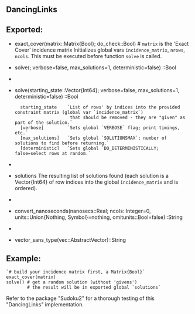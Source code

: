 ## DancingLinks
## Exported:
+ exact_cover(matrix::Matrix{Bool}; do_check::Bool) # `matrix` is the 'Exact Cover' incidence matrix
Initializes global vars `incidence_matrix`, `nrows`, `ncols`.
This must be executed before function `solve` is called.
    
+ solve(; verbose=false, max_solutions=1, deterministic=false) ::Bool
+ 
+ solve(starting_state::Vector{Int64}; verbose=false, max_solutions=1, deterministic=false) ::Bool

        starting_state    `List of rows' by indices into the provided constraint matrix (global var `incidence_matrix`)
                           that should be removed - they are "given" as part of the solution.`
        [verbose]         `Sets global `VERBOSE` flag; print timings, etc.`
        [max_solutions]   `Sets global `SOLUTIONSMAX`; number of solutions to find before returning.`
        [deterministic]   `Sets global `DO_DETERMINISTICALLY; false=select rows at random.`
+         
+ solutions
The resulting list of solutions found (each solution is a Vector{Int64} of row indices into the global
`incidence_matrix` and is ordered).
+ 
+ convert_nanoseconds(nanosecs::Real; ncols::Integer=0, units::Union{Nothing, Symbol}=nothing, omitunits::Bool=false)::String
+
+ vector_sans_type(vec::AbstractVector)::String
## Example:
    `# build your incidence matrix first, a Matrix{Bool}`
    exact_cover(matrix)
    solve() # get a random solution (without 'givens')
            # the result will be in exported global `solutions`

Refer to the package "Sudoku2" for a thorough testing of this "DancingLinks" implementation.
